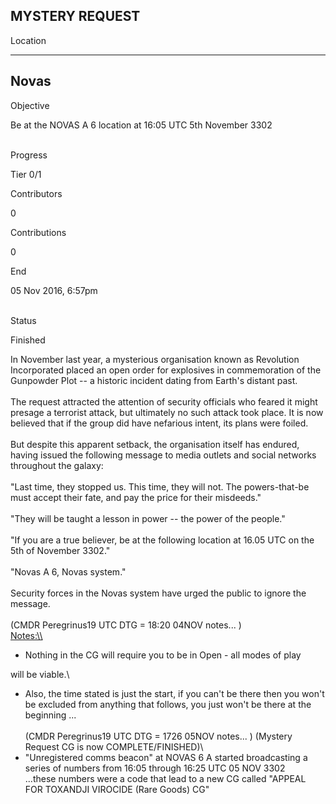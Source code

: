 ## MYSTERY REQUEST

Location

  -------
  Novas
  -------

Objective

Be at the NOVAS A 6 location at 16:05 UTC 5th November 3302

\
Progress

Tier 0/1

Contributors

0

Contributions

0

End

05 Nov 2016, 6:57pm

\
Status

Finished

In November last year, a mysterious organisation known as Revolution
Incorporated placed an open order for explosives in commemoration of the
Gunpowder Plot -- a historic incident dating from Earth\'s distant
past.\
\
The request attracted the attention of security officials who feared it
might presage a terrorist attack, but ultimately no such attack took
place. It is now believed that if the group did have nefarious intent,
its plans were foiled.\
\
But despite this apparent setback, the organisation itself has endured,
having issued the following message to media outlets and social networks
throughout the galaxy:\
\
"Last time, they stopped us. This time, they will not. The
powers-that-be must accept their fate, and pay the price for their
misdeeds."\
\
"They will be taught a lesson in power -- the power of the people."\
\
"If you are a true believer, be at the following location at 16.05 UTC
on the 5th of November 3302."\
\
"Novas A 6, Novas system."\
\
Security forces in the Novas system have urged the public to ignore the
message.\
\
(CMDR Peregrinus19 UTC DTG = 18:20 04NOV notes... )\
[Notes:\\\\](Notes:\\)

-   Nothing in the CG will require you to be in Open - all modes of play

will be viable.\
- Also, the time stated is just the start, if you can\'t be there then
you won\'t be excluded from anything that follows, you just won\'t be
there at the beginning ...\
\
(CMDR Peregrinus19 UTC DTG = 1726 05NOV notes... ) (Mystery Request CG
is now COMPLETE/FINISHED)\
- \"Unregistered comms beacon\" at NOVAS 6 A started broadcasting a
series of numbers from 16:05 through 16:25 UTC 05 NOV 3302\
...these numbers were a code that lead to a new CG called \"APPEAL FOR
TOXANDJI VIROCIDE (Rare Goods) CG\"
